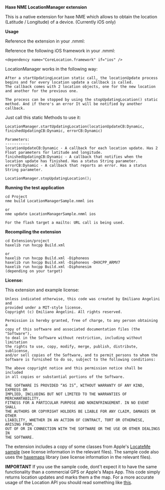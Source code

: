 **Haxe NME LocationManager extension**

This is a native extension for haxe NME which allows to obtain the location (Latitude / Longitude) of a device.
(Currently iOS only)

**Usage**

Reference the extension in your .nmml:
	<include path="path/to/LocationManager/Extension" />

Reference the following iOS framework in your .nmml:

	<dependency name="CoreLocation.framework" if="ios" />

LocationManager works in the following way:

	After a startUpdatingLocation static call, the locationUpdate process begins and for every location update a callback is called.
	The callback comes with 2 location objects, one for the new location and another for the previous one.

	The process can be stopped by using the stopUpdatingLocation() static method. And if there's an error It will be notified by another callback.

Just call this static Methods to use it:
    
	LocationManager.startUpdatingLocation(locationUpdateCB:Dynamic, finishedUpdatingCB:Dynamic, errorCB:Dynamic)

	Parameters:
	-----------
	locationUpdateCB:Dynamic - A callback for each location update. Has 2 Float parameters for latitude and longitude.
	finishedUpdatingCB:Dynamic - A callback that notifies when the location update has finished. Has a status String parameter.
	errorCB:Dynamic - A callback that reports an error. Has a status String parameter.

	LocationManager.stopUpdatingLocation();

**Running the test application**

    cd Project
    nme build LocationManagerSample.nmml ios
    
    or 
    nme update LocationManagerSample.nmml ios

	For the flash target a mailto: URL call is being used.

**Recompiling the extension**

    cd Extension/project
    haxelib run hxcpp Build.xml
    
    or
	haxelib run hxcpp Build.xml -Diphoneos
	haxelib run hxcpp Build.xml -Diphoneos -DHXCPP_ARMV7
	haxelib run hxcpp Build.xml -Diphonesim
	(depending on your target)

**License:**

This extension and example license:

    Unless indicated otherwise, this code was created by Emiliano Angelini and
    provided under a MIT-style license. 
    Copyright (c) Emiliano Angelini. All rights reserved.

    Permission is hereby granted, free of charge, to any person obtaining a 
    copy of this software and associated documentation files (the "Software"),
    to deal in the Software without restriction, including without limitation
    the rights to use, copy, modify, merge, publish, distribute, sublicense,
    and/or sell copies of the Software, and to permit persons to whom the
    Software is furnished to do so, subject to the following conditions:

    The above copyright notice and this permission notice shall be included
    in all copies or substantial portions of the Software.

    THE SOFTWARE IS PROVIDED “AS IS”, WITHOUT WARRANTY OF ANY KIND, EXPRESS OR
    IMPLIED, INCLUDING BUT NOT LIMITED TO THE WARRANTIES OF MERCHANTABILITY,
    FITNESS FOR A PARTICULAR PURPOSE AND NONINFRINGEMENT. IN NO EVENT SHALL 
    THE AUTHORS OR COPYRIGHT HOLDERS BE LIABLE FOR ANY CLAIM, DAMAGES OR OTHER
    LIABILITY, WHETHER IN AN ACTION OF CONTRACT, TORT OR OTHERWISE, ARISING FROM,
    OUT OF OR IN CONNECTION WITH THE SOFTWARE OR THE USE OR OTHER DEALINGS IN
    THE SOFTWARE.

The extension includes a copy of some classes from Apple's [LocateMe sample][1] (see license information in the relevant
files).
The sample code also uses the [haxemaps][2] library (see license information in the relevant
files).

**IMPORTANT**
If you use the sample code, dont't expect it to have the same functionality than a commercial GPS or Apple's Maps App.
This code simply returns location updates and marks them a the map. For a more accurate usage of the Location API you should read something like [this][3].

[1]: http://developer.apple.com/library/ios/#samplecode/LocateMe/Introduction/Intro.html
[2]: http://code.google.com/p/haxemaps/
[3]: http://stackoverflow.com/questions/1081219/optimizing-cllocationmanager-corelocation-to-retrieve-data-points-faster-on-the